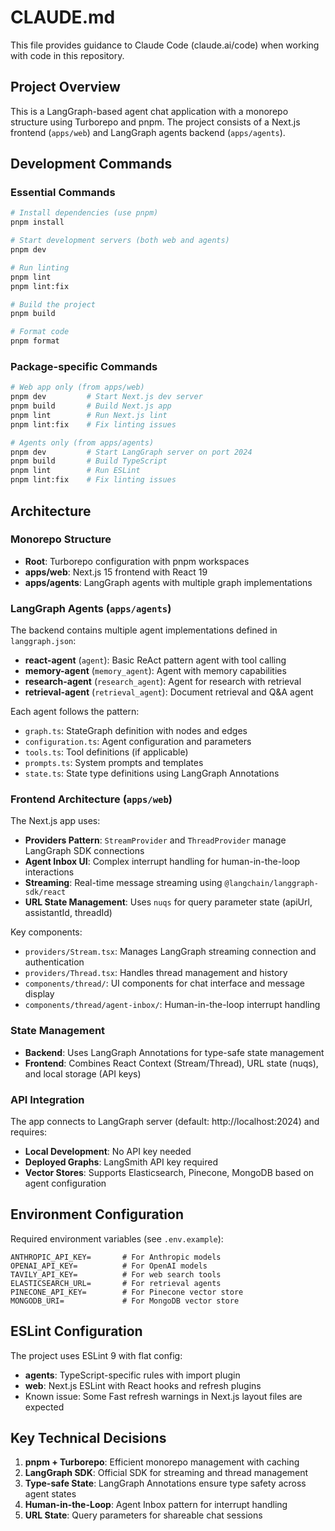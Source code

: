 # CLAUDE.md

This file provides guidance to Claude Code (claude.ai/code) when working with code in this repository.

## Project Overview

This is a LangGraph-based agent chat application with a monorepo structure using Turborepo and pnpm. The project consists of a Next.js frontend (`apps/web`) and LangGraph agents backend (`apps/agents`).

## Development Commands

### Essential Commands
```bash
# Install dependencies (use pnpm)
pnpm install

# Start development servers (both web and agents)
pnpm dev

# Run linting
pnpm lint
pnpm lint:fix

# Build the project
pnpm build

# Format code
pnpm format
```

### Package-specific Commands
```bash
# Web app only (from apps/web)
pnpm dev         # Start Next.js dev server
pnpm build       # Build Next.js app
pnpm lint        # Run Next.js lint
pnpm lint:fix    # Fix linting issues

# Agents only (from apps/agents)
pnpm dev         # Start LangGraph server on port 2024
pnpm build       # Build TypeScript
pnpm lint        # Run ESLint
pnpm lint:fix    # Fix linting issues
```

## Architecture

### Monorepo Structure
- **Root**: Turborepo configuration with pnpm workspaces
- **apps/web**: Next.js 15 frontend with React 19
- **apps/agents**: LangGraph agents with multiple graph implementations

### LangGraph Agents (`apps/agents`)
The backend contains multiple agent implementations defined in `langgraph.json`:
- **react-agent** (`agent`): Basic ReAct pattern agent with tool calling
- **memory-agent** (`memory_agent`): Agent with memory capabilities
- **research-agent** (`research_agent`): Agent for research with retrieval
- **retrieval-agent** (`retrieval_agent`): Document retrieval and Q&A agent

Each agent follows the pattern:
- `graph.ts`: StateGraph definition with nodes and edges
- `configuration.ts`: Agent configuration and parameters
- `tools.ts`: Tool definitions (if applicable)
- `prompts.ts`: System prompts and templates
- `state.ts`: State type definitions using LangGraph Annotations

### Frontend Architecture (`apps/web`)
The Next.js app uses:
- **Providers Pattern**: `StreamProvider` and `ThreadProvider` manage LangGraph SDK connections
- **Agent Inbox UI**: Complex interrupt handling for human-in-the-loop interactions
- **Streaming**: Real-time message streaming using `@langchain/langgraph-sdk/react`
- **URL State Management**: Uses `nuqs` for query parameter state (apiUrl, assistantId, threadId)

Key components:
- `providers/Stream.tsx`: Manages LangGraph streaming connection and authentication
- `providers/Thread.tsx`: Handles thread management and history
- `components/thread/`: UI components for chat interface and message display
- `components/thread/agent-inbox/`: Human-in-the-loop interrupt handling

### State Management
- **Backend**: Uses LangGraph Annotations for type-safe state management
- **Frontend**: Combines React Context (Stream/Thread), URL state (nuqs), and local storage (API keys)

### API Integration
The app connects to LangGraph server (default: http://localhost:2024) and requires:
- **Local Development**: No API key needed
- **Deployed Graphs**: LangSmith API key required
- **Vector Stores**: Supports Elasticsearch, Pinecone, MongoDB based on agent configuration

## Environment Configuration

Required environment variables (see `.env.example`):
```
ANTHROPIC_API_KEY=       # For Anthropic models
OPENAI_API_KEY=          # For OpenAI models
TAVILY_API_KEY=          # For web search tools
ELASTICSEARCH_URL=       # For retrieval agents
PINECONE_API_KEY=        # For Pinecone vector store
MONGODB_URI=             # For MongoDB vector store
```

## ESLint Configuration

The project uses ESLint 9 with flat config:
- **agents**: TypeScript-specific rules with import plugin
- **web**: Next.js ESLint with React hooks and refresh plugins
- Known issue: Some Fast refresh warnings in Next.js layout files are expected

## Key Technical Decisions

1. **pnpm + Turborepo**: Efficient monorepo management with caching
2. **LangGraph SDK**: Official SDK for streaming and thread management
3. **Type-safe State**: LangGraph Annotations ensure type safety across agent states
4. **Human-in-the-Loop**: Agent Inbox pattern for interrupt handling
5. **URL State**: Query parameters for shareable chat sessions